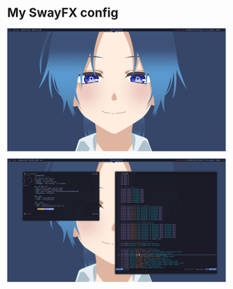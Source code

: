 # My SwayFX config

![1](https://raw.githubusercontent.com/roidm/swayfx-config/main/pics/1.png "Image 1")

![2](https://raw.githubusercontent.com/roidm/swayfx-config/main/pics/2.png "Image 2")


